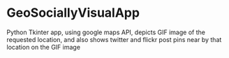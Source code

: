 # GeoSociallyVisualApp
 Python Tkinter app, using google maps API, depicts GIF image of the requested location, and also shows twitter and flickr post pins near by that location on the GIF image

